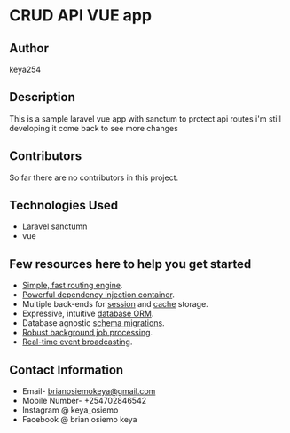 # CRUD API VUE app
## Author
keya254

## Description

This is a sample laravel vue app with sanctum to protect api routes
i'm still developing it come back to see more changes

## Contributors

So far there are no contributors in this project.

## Technologies Used
 - Laravel sanctumn
 - vue
 ## Few resources here to help you get started

- [Simple, fast routing engine](https://laravel.com/docs/routing).
- [Powerful dependency injection container](https://laravel.com/docs/container).
- Multiple back-ends for [session](https://laravel.com/docs/session) and [cache](https://laravel.com/docs/cache) storage.
- Expressive, intuitive [database ORM](https://laravel.com/docs/eloquent).
- Database agnostic [schema migrations](https://laravel.com/docs/migrations).
- [Robust background job processing](https://laravel.com/docs/queues).
- [Real-time event broadcasting](https://laravel.com/docs/broadcasting).


## Contact Information

* Email- brianosiemokeya@gmail.com
* Mobile Number- +254702846542
* Instagram @ keya_osiemo
* Facebook @ brian osiemo keya




